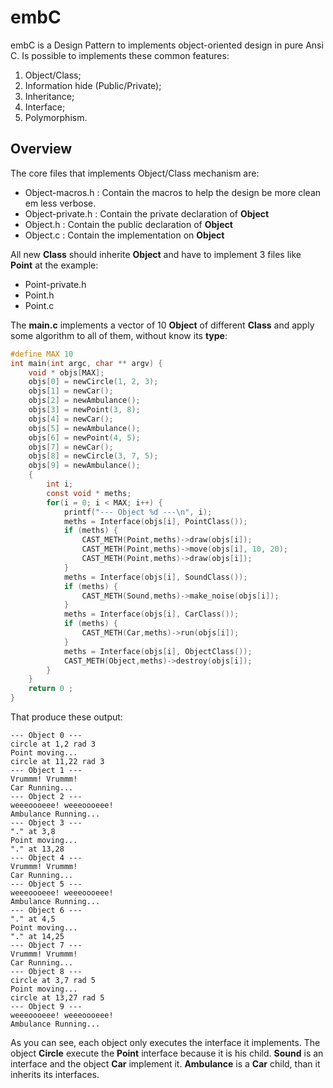 # embC

embC is a Design Pattern to implements object-oriented design in pure Ansi C.
Is possible to implements these common features:

1. Object/Class;
2. Information hide (Public/Private);
3. Inheritance;
4. Interface;
5. Polymorphism.

## Overview

The core files that implements Object/Class mechanism are:

* Object-macros.h : Contain the macros to help the design be more clean em less verbose.
* Object-private.h : Contain the private declaration of **Object** 
* Object.h : Contain the public declaration of **Object**
* Object.c : Contain the implementation on **Object**

All new **Class** should inherite **Object** and have to implement 3 files like **Point** at the example:

* Point-private.h
* Point.h
* Point.c

The **main.c** implements a vector of 10 **Object** of different **Class** and apply some algorithm to all of them, without know its **type**:

```c
#define MAX	10
int main(int argc, char ** argv) {
	void * objs[MAX];
	objs[0] = newCircle(1, 2, 3);
	objs[1] = newCar();
	objs[2] = newAmbulance();
	objs[3] = newPoint(3, 8);
	objs[4] = newCar();
	objs[5] = newAmbulance();
	objs[6] = newPoint(4, 5);
	objs[7] = newCar();
	objs[8] = newCircle(3, 7, 5);
	objs[9] = newAmbulance();
	{
		int i;
		const void * meths;
		for(i = 0; i < MAX; i++) {
			printf("--- Object %d ---\n", i);
			meths = Interface(objs[i], PointClass());
			if (meths) {
				CAST_METH(Point,meths)->draw(objs[i]);
				CAST_METH(Point,meths)->move(objs[i], 10, 20);
				CAST_METH(Point,meths)->draw(objs[i]);
			}
			meths = Interface(objs[i], SoundClass());
			if (meths) {
				CAST_METH(Sound,meths)->make_noise(objs[i]);
			}
			meths = Interface(objs[i], CarClass());
			if (meths) {
				CAST_METH(Car,meths)->run(objs[i]);
			}
			meths = Interface(objs[i], ObjectClass());
			CAST_METH(Object,meths)->destroy(objs[i]);
		}
	}
	return 0 ;
}
```
That produce these output:
```
--- Object 0 ---
circle at 1,2 rad 3
Point moving...
circle at 11,22 rad 3
--- Object 1 ---
Vrummm! Vrummm!
Car Running...
--- Object 2 ---
weeeoooeee! weeeoooeee!
Ambulance Running...
--- Object 3 ---
"." at 3,8
Point moving...
"." at 13,28
--- Object 4 ---
Vrummm! Vrummm!
Car Running...
--- Object 5 ---
weeeoooeee! weeeoooeee!
Ambulance Running...
--- Object 6 ---
"." at 4,5
Point moving...
"." at 14,25
--- Object 7 ---
Vrummm! Vrummm!
Car Running...
--- Object 8 ---
circle at 3,7 rad 5
Point moving...
circle at 13,27 rad 5
--- Object 9 ---
weeeoooeee! weeeoooeee!
Ambulance Running...
```
As you can see, each object only executes the interface it implements. 
The object **Circle** execute the **Point** interface because it is his child.
**Sound** is an interface and the object **Car** implement it.
**Ambulance** is a **Car** child, than it inherits its interfaces.


